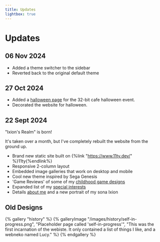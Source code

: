 ```yaml
---
title: Updates
lightbox: true
---
```


# Updates

## 06 Nov 2024

- Added a theme switcher to the sidebar
- Reverted back to the original default theme

## 27 Oct 2024

- Added a [halloween page](/events/2024/halloween/) for the 32-bit cafe halloween event.
- Decorated the website for halloween.

## 22 Sept 2024

"Ixion's Realm" is born!

It's taken over a month, but I've completely rebuilt the website from the ground up.

- Brand new static site built on {%link "https://www.11ty.dev/" %}11ty{%endlink%}
- Responsive 2-column layout
- Embedded image galleries that work on desktop and mobile
- Cool new theme inspired by Sega Genesis
- 'Game Reviews' of some of my [childhood game designs](/art/)
- Expanded list of my [special interests](/interests/)
- Details [about me](/about/) and a new portrait of my sona Ixion

## Old Designs

{% gallery "history" %}
{% galleryImage "/images/history/self-in-progress.png", "Placeholder page called 'self-in-progress'", "This was the first incarnation of the webiste. It only contained a list of things I like, and a webneko named Lucy." %}
{% endgallery %}
